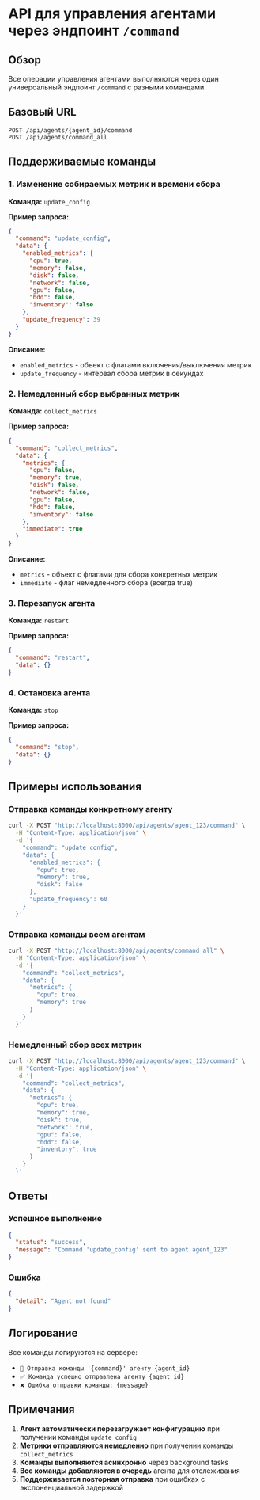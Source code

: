# API для управления агентами через эндпоинт `/command`

## Обзор

Все операции управления агентами выполняются через один универсальный эндпоинт `/command` с разными командами.

## Базовый URL

```
POST /api/agents/{agent_id}/command
POST /api/agents/command_all
```

## Поддерживаемые команды

### 1. Изменение собираемых метрик и времени сбора

**Команда:** `update_config`

**Пример запроса:**
```json
{
  "command": "update_config",
  "data": {
    "enabled_metrics": {
      "cpu": true,
      "memory": false,
      "disk": false,
      "network": false,
      "gpu": false,
      "hdd": false,
      "inventory": false
    },
    "update_frequency": 39
  }
}
```

**Описание:**
- `enabled_metrics` - объект с флагами включения/выключения метрик
- `update_frequency` - интервал сбора метрик в секундах

### 2. Немедленный сбор выбранных метрик

**Команда:** `collect_metrics`

**Пример запроса:**
```json
{
  "command": "collect_metrics",
  "data": {
    "metrics": {
      "cpu": false,
      "memory": true,
      "disk": false,
      "network": false,
      "gpu": false,
      "hdd": false,
      "inventory": false
    },
    "immediate": true
  }
}
```

**Описание:**
- `metrics` - объект с флагами для сбора конкретных метрик
- `immediate` - флаг немедленного сбора (всегда true)

### 3. Перезапуск агента

**Команда:** `restart`

**Пример запроса:**
```json
{
  "command": "restart",
  "data": {}
}
```

### 4. Остановка агента

**Команда:** `stop`

**Пример запроса:**
```json
{
  "command": "stop",
  "data": {}
}
```

## Примеры использования

### Отправка команды конкретному агенту

```bash
curl -X POST "http://localhost:8000/api/agents/agent_123/command" \
  -H "Content-Type: application/json" \
  -d '{
    "command": "update_config",
    "data": {
      "enabled_metrics": {
        "cpu": true,
        "memory": true,
        "disk": false
      },
      "update_frequency": 60
    }
  }'
```

### Отправка команды всем агентам

```bash
curl -X POST "http://localhost:8000/api/agents/command_all" \
  -H "Content-Type: application/json" \
  -d '{
    "command": "collect_metrics",
    "data": {
      "metrics": {
        "cpu": true,
        "memory": true
      }
    }
  }'
```

### Немедленный сбор всех метрик

```bash
curl -X POST "http://localhost:8000/api/agents/agent_123/command" \
  -H "Content-Type: application/json" \
  -d '{
    "command": "collect_metrics",
    "data": {
      "metrics": {
        "cpu": true,
        "memory": true,
        "disk": true,
        "network": true,
        "gpu": false,
        "hdd": false,
        "inventory": true
      }
    }
  }'
```

## Ответы

### Успешное выполнение
```json
{
  "status": "success",
  "message": "Command 'update_config' sent to agent agent_123"
}
```

### Ошибка
```json
{
  "detail": "Agent not found"
}
```

## Логирование

Все команды логируются на сервере:
- `🚀 Отправка команды '{command}' агенту {agent_id}`
- `✅ Команда успешно отправлена агенту {agent_id}`
- `❌ Ошибка отправки команды: {message}`

## Примечания

1. **Агент автоматически перезагружает конфигурацию** при получении команды `update_config`
2. **Метрики отправляются немедленно** при получении команды `collect_metrics`
3. **Команды выполняются асинхронно** через background tasks
4. **Все команды добавляются в очередь** агента для отслеживания
5. **Поддерживается повторная отправка** при ошибках с экспоненциальной задержкой
